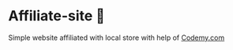 # Affiliate-site :money_mouth_face:                                                                                                                                                                                                                                                                                                               
Simple website affiliated with local store
 with help of <a href="http://johnelder.com/">Codemy.com</a>
